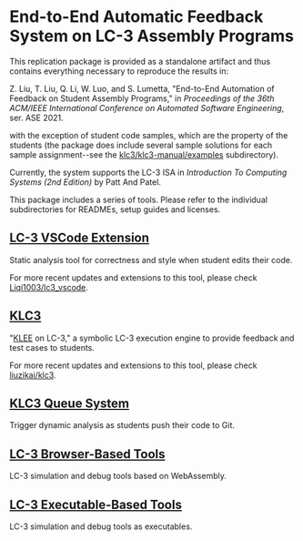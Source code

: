 # End-to-End Automatic Feedback System on LC-3 Assembly Programs
This replication package is provided as a standalone artifact and thus contains everything necessary to reproduce the results in:

Z. Liu, T. Liu, Q. Li, W. Luo, and S. Lumetta, "End-to-End Automation of Feedback on Student Assembly Programs," in *Proceedings of the 36th ACM/IEEE International Conference on Automated Software Engineering*, ser. ASE 2021.

with the exception of student code samples, which are the property of the students (the package does include several sample solutions for each sample assignment--see the [klc3/klc3-manual/examples](klc3/klc3-manual/examples) subdirectory).

Currently, the system supports the LC-3 ISA in _Introduction To Computing Systems (2nd Edition)_ by Patt And Patel.

This package includes a series of tools. Please refer to the individual subdirectories for READMEs, setup guides and licenses.

## [LC-3 VSCode Extension](lc3-vscode)
Static analysis tool for correctness and style when student edits their code.

For more recent updates and extensions to this tool, please check [Liqi1003/lc3_vscode](https://github.com/Liqi1003/lc3_vscode).

## [KLC3](klc3)
"[KLEE](klc3/README-KLEE.md) on LC-3," a symbolic LC-3 execution engine to provide feedback and test cases to students.

For more recent updates and extensions to this tool, please check [liuzikai/klc3](https://github.com/liuzikai/klc3).

## [KLC3 Queue System](klc3-queue-system)
Trigger dynamic analysis as students push their code to Git.

## [LC-3 Browser-Based Tools](lc3-webtool)
LC-3 simulation and debug tools based on WebAssembly.

## [LC-3 Executable-Based Tools](klc3/tools/lc3tools_release)
LC-3 simulation and debug tools as executables.
